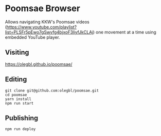# Poomsae Browser

Allows navigating KKW's Poomsae videos (https://www.youtube.com/playlist?list=PLSFr5pEwo7gSwvfg4bjxoF3liyfJkCLAj) one movement at a time using embedded YouTube player.

## Visiting

https://olegbl.github.io/poomsae/

## Editing

```
git clone git@github.com:olegbl/poomsae.git
cd poomsae
yarn install
npm run start
```

## Publishing

```
npm run deploy
```

